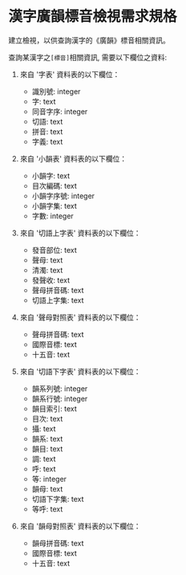 # 漢字廣韻標音檢視需求規格

建立檢視，以供查詢漢字的《廣韻》標音相關資訊。


查詢某漢字之`[標音]`相關資訊, 需要以下欄位之資料:

1. 來自 '字表' 資料表的以下欄位：

   - 識別號: integer
   - 字: text
   - 同音字序: integer
   - 切語: text
   - 拼音: text
   - 字義: text

2. 來自 '小韻表' 資料表的以下欄位：

   - 小韻字: text
   - 目次編碼: text
   - 小韻字序號: integer
   - 小韻字集: text
   - 字數: integer

3. 來自 '切語上字表' 資料表的以下欄位：

   - 發音部位: text
   - 聲母: text
   - 清濁: text
   - 發聲收: text
   - 聲母拼音碼: text
   - 切語上字集: text

4. 來自 '聲母對照表' 資料表的以下欄位：

   - 聲母拼音碼: text
   - 國際音標: text
   - 十五音: text

5. 來自 '切語下字表' 資料表的以下欄位：

   - 韻系列號: integer
   - 韻系行號: integer
   - 韻目索引: text
   - 目次: text
   - 攝: text
   - 韻系: text
   - 韻目: text
   - 調: text
   - 呼: text
   - 等: integer
   - 韻母: text
   - 切語下字集: text
   - 等呼: text

6. 來自 '韻母對照表' 資料表的以下欄位：

   - 韻母拼音碼: text
   - 國際音標: text
   - 十五音: text